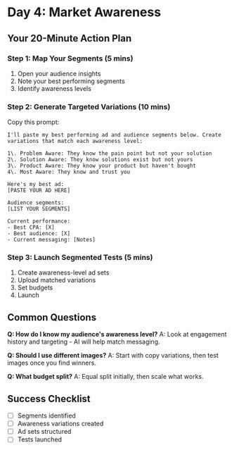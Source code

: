 # Day 4: Market Awareness

## Your 20-Minute Action Plan

### Step 1: Map Your Segments (5 mins)

1. Open your audience insights
2. Note your best performing segments
3. Identify awareness levels

### Step 2: Generate Targeted Variations (10 mins)

Copy this prompt:

```
I'll paste my best performing ad and audience segments below. Create variations that match each awareness level:

1\. Problem Aware: They know the pain point but not your solution
2\. Solution Aware: They know solutions exist but not yours
3\. Product Aware: They know your product but haven't bought
4\. Most Aware: They know and trust you

Here's my best ad:
[PASTE YOUR AD HERE]

Audience segments:
[LIST YOUR SEGMENTS]

Current performance:
- Best CPA: [X]
- Best audience: [X]
- Current messaging: [Notes]
```

### Step 3: Launch Segmented Tests (5 mins)

1. Create awareness-level ad sets
2. Upload matched variations
3. Set budgets
4. Launch

## Common Questions

**Q: How do I know my audience's awareness level?** A: Look at engagement history and targeting - AI will help match messaging.

**Q: Should I use different images?** A: Start with copy variations, then test images once you find winners.

**Q: What budget split?** A: Equal split initially, then scale what works.

## Success Checklist

- [ ] Segments identified
- [ ] Awareness variations created
- [ ] Ad sets structured
- [ ] Tests launched
